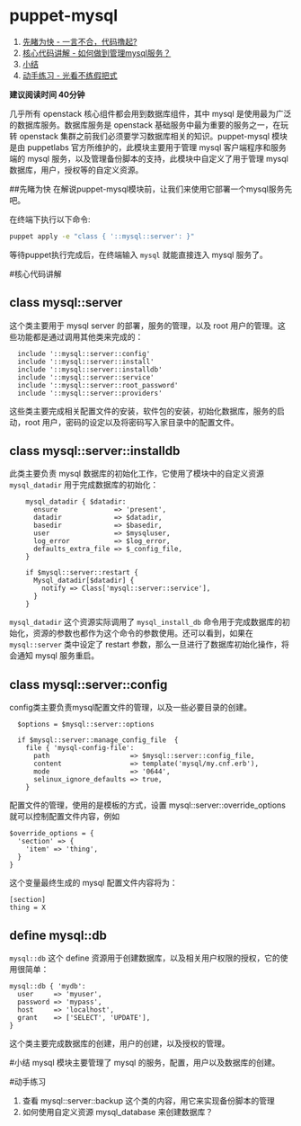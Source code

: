 # puppet-mysql

1. [先睹为快 - 一言不合，代码撸起?](#先睹为快)
2. [核心代码讲解 - 如何做到管理mysql服务？](#核心代码讲解)
3. [小结](##小结)
4. [动手练习 - 光看不练假把式](##动手练习)

**建议阅读时间 40分钟**

几乎所有 openstack 核心组件都会用到数据库组件，其中 mysql 是使用最为广泛的数据库服务。数据库服务是 openstack 基础服务中最为重要的服务之一，在玩转 openstack 集群之前我们必须要学习数据库相关的知识。puppet-mysql 模块是由 puppetlabs 官方所维护的，此模块主要用于管理 mysql 客户端程序和服务端的 mysql 服务，以及管理备份脚本的支持，此模块中自定义了用于管理 mysql 数据库，用户，授权等的自定义资源。


##先睹为快
在解说puppet-mysql模块前，让我们来使用它部署一个mysql服务先吧。

在终端下执行以下命令:

```bash
puppet apply -e "class { '::mysql::server': }"
```

等待puppet执行完成后，在终端输入 `mysql` 就能直接连入 mysql 服务了。

#核心代码讲解
## class mysql::server
这个类主要用于 mysql server 的部署，服务的管理，以及 root 用户的管理。这些功能都是通过调用其他类来完成的：

```puppet
  include '::mysql::server::config'
  include '::mysql::server::install'
  include '::mysql::server::installdb'
  include '::mysql::server::service'
  include '::mysql::server::root_password'
  include '::mysql::server::providers'
```

这些类主要完成相关配置文件的安装，软件包的安装，初始化数据库，服务的启动，root 用户，密码的设定以及将密码写入家目录中的配置文件。


## class mysql::server::installdb
此类主要负责 mysql 数据库的初始化工作，它使用了模块中的自定义资源 `mysql_datadir` 用于完成数据库的初始化：

```puppet
    mysql_datadir { $datadir:
      ensure              => 'present',
      datadir             => $datadir,
      basedir             => $basedir,
      user                => $mysqluser,
      log_error           => $log_error,
      defaults_extra_file => $_config_file,
    }

    if $mysql::server::restart {
      Mysql_datadir[$datadir] {
        notify => Class['mysql::server::service'],
      }
    }
```

`mysql_datadir` 这个资源实际调用了 `mysql_install_db` 命令用于完成数据库的初始化，资源的参数也都作为这个命令的参数使用。还可以看到，如果在 `mysql::server` 类中设定了 restart 参数，那么一旦进行了数据库初始化操作，将会通知 mysql 服务重启。

## class mysql::server::config
config类主要负责mysql配置文件的管理，以及一些必要目录的创建。

```puppet
  $options = $mysql::server::options

  if $mysql::server::manage_config_file  {
    file { 'mysql-config-file':
      path                    => $mysql::server::config_file,
      content                 => template('mysql/my.cnf.erb'),
      mode                    => '0644',
      selinux_ignore_defaults => true,
    }
```
配置文件的管理，使用的是模板的方式，设置 mysql::server::override_options 就可以控制配置文件内容，例如

```puppet
$override_options = {
  'section' => {
    'item' => 'thing',
  }
}
```

这个变量最终生成的 mysql 配置文件内容将为：

```puppet
[section]
thing = X
```

## define mysql::db
`mysql::db` 这个 define 资源用于创建数据库，以及相关用户权限的授权，它的使用很简单：

```puppet
mysql::db { 'mydb':
  user     => 'myuser',
  password => 'mypass',
  host     => 'localhost',
  grant    => ['SELECT', 'UPDATE'],
}
```

这个类主要完成数据库的创建，用户的创建，以及授权的管理。


#小结
mysql 模块主要管理了 mysql 的服务，配置，用户以及数据库的创建。

#动手练习
1. 查看 mysql::server::backup 这个类的内容，用它来实现备份脚本的管理
2. 如何使用自定义资源 mysql_database 来创建数据库？


